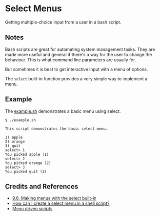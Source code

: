 # Select Menus

Getting multiple-choice input from a user in a bash script.

## Notes

Bash scripts are great for automating system management tasks.
They are made more useful and general if there's a way for the user to change the behaviour.
This is what command line parameters are usually for.

But sometimes it is best to get interactive input with a menu of options.

The `select` built-in function provides a very simple way to implement a menu.

## Example

The [example.sh](./example.sh) demonstrates a basic menu using select.

```
$ ./example.sh

This script demonstrates the basic select menu.

1) apple
2) orange
3) quit
select> 1
You picked apple (1)
select> 2
You picked orange (2)
select> 3
You picked quit (3)

```

## Credits and References
* [9.6. Making menus with the select built-in](http://tldp.org/LDP/Bash-Beginners-Guide/html/sect_09_06.html)
* [How can I create a select menu in a shell script?](http://askubuntu.com/questions/1705/how-can-i-create-a-select-menu-in-a-shell-script)
* [Menu driven scripts](https://bash.cyberciti.biz/guide/Menu_driven_scripts)
